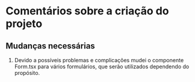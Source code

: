 # Comentários sobre a criação do projeto

## Mudanças necessárias

1. Devido a possíveis problemas e complicações mudei o componente Form.tsx para vários formulários, que serão utilizados dependendo do propósito.